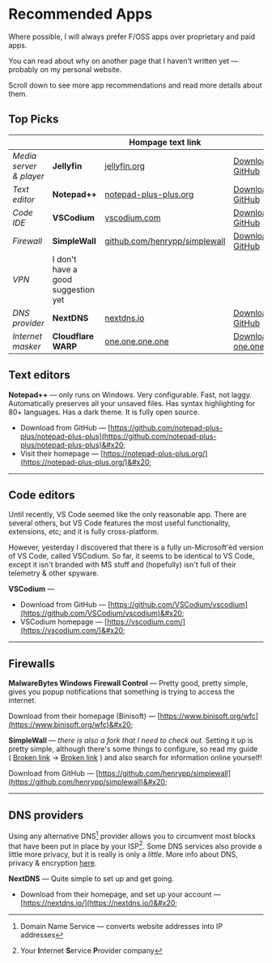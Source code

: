 # Recommended Apps

Where possible, I will always prefer F/OSS apps over proprietary and paid apps.

You can read about why on another page that I haven't written yet — probably on my personal website.&#x20;

Scroll down to see more app recommendations and read more details about them.

## Top Picks

<table data-column-title-hidden data-view="cards"><thead><tr><th></th><th></th><th>Hompage text link</th><th></th><th data-hidden data-card-target data-type="content-ref">Download site</th><th data-hidden data-type="content-ref">Homepage</th></tr></thead><tbody><tr><td><em>Media server &#x26; player</em></td><td><strong>Jellyfin</strong> </td><td><a href="https://jellyfin.org/">jellyfin.org</a> </td><td><a href="https://github.com/jellyfin/jellyfin">Download from GitHub</a></td><td><a href="https://github.com/jellyfin/jellyfin">https://github.com/jellyfin/jellyfin</a></td><td><a href="https://jellyfin.org/">https://jellyfin.org/</a></td></tr><tr><td><em>Text editor</em></td><td><strong>Notepad++</strong> </td><td><a href="https://notepad-plus-plus.org/">notepad-plus-plus.org</a> </td><td><a href="https://github.com/notepad-plus-plus/notepad-plus-plus">Download from GitHub</a></td><td><a href="https://github.com/notepad-plus-plus/notepad-plus-plus">https://github.com/notepad-plus-plus/notepad-plus-plus</a></td><td><a href="https://notepad-plus-plus.org/">https://notepad-plus-plus.org/</a></td></tr><tr><td><em>Code IDE</em> </td><td><strong>VSCodium</strong> </td><td><a href="https://vscodium.com/">vscodium.com</a></td><td><a href="https://github.com/VSCodium/vscodium">Download from GitHub</a></td><td><a href="https://github.com/VSCodium/vscodium">https://github.com/VSCodium/vscodium</a></td><td><a href="https://vscodium.com/">https://vscodium.com/</a></td></tr><tr><td><em>Firewall</em> </td><td><strong>SimpleWall</strong> </td><td><a href="https://github.com/henrypp/simplewall">github.com/henrypp/simplewall</a></td><td><a href="https://github.com/henrypp/simplewall">Download from GitHub</a></td><td><a href="https://github.com/henrypp/simplewall">https://github.com/henrypp/simplewall</a></td><td><a href="https://github.com/henrypp/simplewall">https://github.com/henrypp/simplewall</a></td></tr><tr><td><em>VPN</em></td><td>I don't have a good suggestion yet</td><td></td><td></td><td></td><td></td></tr><tr><td><em>DNS provider</em> </td><td><strong>NextDNS</strong> </td><td><a href="https://nextdns.io/">nextdns.io</a></td><td><a href="https://github.com/nextdns/nextdns">Download from GitHub</a></td><td><a href="https://github.com/nextdns/nextdns">https://github.com/nextdns/nextdns</a></td><td><a href="https://nextdns.io/">https://nextdns.io/</a></td></tr><tr><td><em>Internet masker</em></td><td><strong>Cloudflare WARP</strong></td><td><a href="https://one.one.one.one/">one.one.one.one</a></td><td><a href="https://one.one.one.one/">Download from one.one.one.one</a></td><td><a href="https://one.one.one.one/">https://one.one.one.one/</a></td><td><a href="https://one.one.one.one/">https://one.one.one.one/</a></td></tr></tbody></table>



## Text editors&#x20;

**Notepad++** — only runs on Windows. Very configurable. Fast, not laggy. Automatically preserves all your unsaved files. Has syntax highlighting for 80+ languages. Has a dark theme. It is fully open source.

* Download from GitHub — [https://github.com/notepad-plus-plus/notepad-plus-plus](https://github.com/notepad-plus-plus/notepad-plus-plus)&#x20;
* Visit their homepage — [https://notepad-plus-plus.org/](https://notepad-plus-plus.org/)&#x20;

***



## Code editors

Until recently, VS Code seemed like the only reasonable app. There are several others, but VS Code features the most useful functionality, extensions, etc; and it is fully cross-platform.

However, yesterday I discovered that there is a fully un-Microsoft'èd version of VS Code, called VSCodium. So far, it seems to be identical to VS Code, except it isn't branded with MS stuff and (hopefully) isn't full of their telemetry & other spyware.&#x20;

**VSCodium** —&#x20;

* Download from GitHub — [https://github.com/VSCodium/vscodium](https://github.com/VSCodium/vscodium)&#x20;
* VSCodium homepage — [https://vscodium.com/](https://vscodium.com/)&#x20;

***



## Firewalls

**MalwareBytes Windows Firewall Control** — Pretty good, pretty simple, gives you popup notifications that something is trying to access the internet.

Download from their homepage (Binisoft) — [https://www.binisoft.org/wfc](https://www.binisoft.org/wfc)&#x20;



**SimpleWall** — _there is also a fork that I need to check out_. Setting it up is pretty simple, although there's some things to configure, so read my guide ( [Broken link](broken-reference "mention") → [Broken link](broken-reference "mention") ) and also search for information online yourself!

Download from GitHub — [https://github.com/henrypp/simplewall](https://github.com/henrypp/simplewall)&#x20;

***



## DNS providers

Using any alternative DNS[^1] provider allows you to circumvent most blocks that have been put in place by your ISP[^2]. Some DNS services also provide a little more privacy, but it is really is only a _little_. More info about DNS, privacy & encryption [here](https://www.privacyguides.org/en/dns/).&#x20;

**NextDNS** — Quite simple to set up and get going.&#x20;

* Download from their homepage, and set up your account — [https://nextdns.io/](https://nextdns.io/)&#x20;







[^1]: Domain Name Service — converts website addresses into IP addresses

[^2]: Your **I**nternet **S**ervice **P**rovider company
